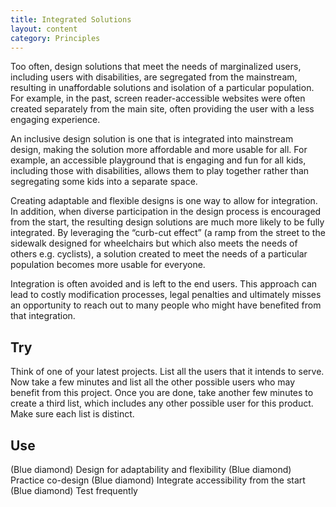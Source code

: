 ```yaml
---
title: Integrated Solutions
layout: content
category: Principles
---
```


Too often, design solutions that meet the needs of marginalized users, including users with disabilities, are segregated from the mainstream, resulting in unaffordable solutions and isolation of a particular population. For example, in the past, screen reader-accessible websites were often created separately from the main site, often providing the user with a less engaging experience.

An inclusive design solution is one that is integrated into mainstream design, making the solution more affordable and more usable for all. For example, an accessible playground that is engaging and fun for all kids, including those with disabilities, allows them to play together rather than segregating some kids into a separate space.

Creating adaptable and flexible designs is one way to allow for integration. In addition, when diverse participation in the design process is encouraged from the start, the resulting design solutions are much more likely to be fully integrated. By leveraging the “curb-cut effect” (a ramp from the street to the sidewalk designed for wheelchairs but which also meets the needs of others e.g. cyclists), a solution created to meet the needs of a particular population becomes more usable for everyone.

Integration is often avoided and is left to the end users. This approach can lead to costly modification processes, legal penalties and ultimately misses an opportunity to reach out to many people who might have benefited from that integration.
## Try
Think of one of your latest projects. List all the users that it intends to serve. Now take a few minutes and list all the other possible users who may benefit from this project. Once you are done, take another few minutes to create a third list, which includes any other possible user for this product. Make sure each list is distinct.

## Use
(Blue diamond) Design for adaptability and flexibility
(Blue diamond) Practice co-design
(Blue diamond) Integrate accessibility from the start
(Blue diamond) Test frequently
